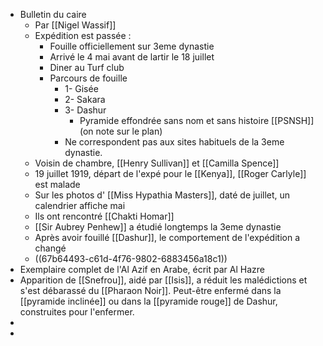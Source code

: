 - Bulletin du caire
	- Par [[Nigel Wassif]]
	- Expédition est passée :
		- Fouille officiellement sur 3eme dynastie
		- Arrivé le 4 mai avant de lartir le 18 juillet
		- Diner au Turf club
		- Parcours de fouille
			- 1- Gisée
			- 2- Sakara
			- 3- Dashur
				- Pyramide effondrée sans nom et sans histoire [[PSNSH]] (on note sur le plan)
			- Ne correspondent pas aux sites habituels de la 3eme dynastie.
	- Voisin de chambre, [[Henry Sullivan]] et [[Camilla Spence]]
	- 19 juillet 1919, départ de l'expé pour le [[Kenya]], [[Roger Carlyle]] est malade
	- Sur les photos d' [[Miss Hypathia Masters]], daté de juillet, un calendrier affiche mai
	- Ils ont rencontré [[Chakti Homar]]
	- [[Sir Aubrey Penhew]] a étudié longtemps la 3eme dynastie
	- Après avoir fouillé [[Dashur]], le comportement de l'expédition a changé
	- ((67b64493-c61d-4f76-9802-6883456a18c1))
- Exemplaire complet de l'Al Azif en Arabe, écrit par Al Hazre
- Apparition de [[Snefrou]], aidé par [[Isis]], a réduit les malédictions et s'est débarassé du [[Pharaon Noir]]. Peut-être enfermé dans la [[pyramide inclinée]] ou dans la [[pyramide rouge]] de Dashur, construites pour l'enfermer.
-
-